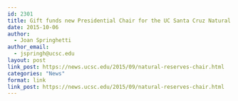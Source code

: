```yaml
---
id: 2301
title: Gift funds new Presidential Chair for the UC Santa Cruz Natural Reserves
date: 2015-10-06
author:
  - Joan Springhetti
author_email:
  - jspringh@ucsc.edu
layout: post
link_post: https://news.ucsc.edu/2015/09/natural-reserves-chair.html
categories: "News"
format: link
link_post: https://news.ucsc.edu/2015/09/natural-reserves-chair.html
---
```

